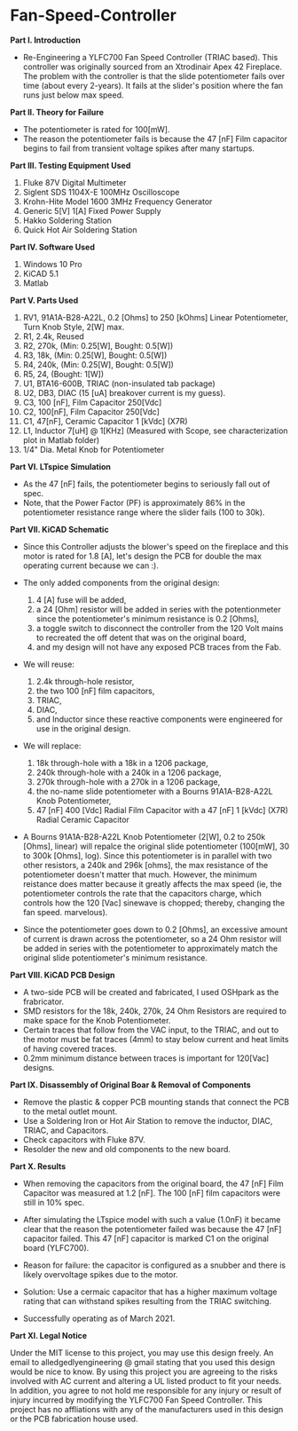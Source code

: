# Fan-Speed-Controller

**Part I. Introduction**
   * Re-Engineering a YLFC700 Fan Speed Controller (TRIAC based). This controller was originally sourced from an Xtrodinair Apex 42 Fireplace. The problem with the controller is that the slide potentiometer fails over time (about every 2-years). It fails at the slider's position where the fan runs just below max speed. 

**Part II. Theory for Failure**
   * The potentiometer is rated for 100[mW].
   * The reason the potentiometer fails is because the 47 [nF] Film capacitor begins to fail from transient voltage spikes after many startups.
   
**Part III. Testing Equipment Used**
1. Fluke 87V Digital Multimeter
2. Siglent SDS 1104X-E 100MHz Oscilloscope
3. Krohn-Hite Model 1600 3MHz Frequency Generator
4. Generic 5[V] 1[A] Fixed Power Supply
5. Hakko Soldering Station
6. Quick Hot Air Soldering Station

**Part IV. Software Used**
1. Windows 10 Pro
2. KiCAD 5.1
3. Matlab

**Part V. Parts Used**
1. RV1, 91A1A-B28-A22L, 0.2 [Ohms] to 250 [kOhms] Linear Potentiometer, Turn Knob Style, 2[W] max.
2. R1, 2.4k, Reused
3. R2, 270k, (Min: 0.25[W], Bought: 0.5[W])
4. R3, 18k,  (Min: 0.25[W], Bought: 0.5[W])
5. R4, 240k, (Min: 0.25[W], Bought: 0.5[W])
6. R5, 24, (Bought: 1[W])
7. U1, BTA16-600B, TRIAC (non-insulated tab package)
8. U2, DB3, DIAC (15 [uA] breakover current is my guess).
9. C3, 100 [nF], Film Capacitor 250[Vdc]
10. C2, 100[nF], Film Capacitor 250[Vdc]
11. C1, 47[nF], Ceramic Capacitor 1 [kVdc] (X7R)
12. L1, Inductor 7[uH] @ 1[KHz] (Measured with Scope, see characterization plot in Matlab folder)
13. 1/4" Dia. Metal Knob for Potentiometer

**Part VI. LTspice Simulation**
   * As the 47 [nF] fails, the potentiometer begins to seriously fall out of spec. 
   * Note, that the Power Factor (PF) is approximately 86% in the potentiometer resistance range where the slider fails (100 to 30k).

**Part VII. KiCAD Schematic**
   * Since this Controller adjusts the blower's speed on the fireplace and this motor is rated for 1.8 [A], let's design the PCB for double the max operating current because we can :). 
   * The only added components from the original design:
      1. 4 [A] fuse will be added, 
      2. a 24 [Ohm] resistor will be added in series with the potentionmeter since the potentiometer's minimum resistance is 0.2 [Ohms],
      3. a toggle switch to disconnect the controller from the 120 Volt mains to recreated the off detent that was on the original board, 
      4. and my design will not have any exposed PCB traces from the Fab.
      
   * We will reuse:
      1. 2.4k through-hole resistor,
      2. the two 100 [nF] film capacitors, 
      3. TRIAC, 
      4. DIAC, 
      5. and Inductor since these reactive components were engineered for use in the original design.

   * We will replace:
      1. 18k through-hole with a 18k in a 1206 package,
      2. 240k through-hole with a 240k in a 1206 package,
      3. 270k through-hole with a 270k in a 1206 package,
      4. the no-name slide potentiometer with a Bourns 91A1A-B28-A22L Knob Potentiometer,
      5. 47 [nF] 400 [Vdc] Radial Film Capacitor with a 47 [nF] 1 [kVdc] (X7R) Radial Ceramic Capacitor
     
   * A Bourns 91A1A-B28-A22L Knob Potentiometer (2[W], 0.2 to 250k [Ohms], linear) will repalce the original slide potentiometer (100[mW], 30 to 300k [Ohms], log). Since this potentiometer is in parallel with two other resistors, a 240k and 296k [ohms], the max resistance of the potentiometer doesn't matter that much. However, the minimum reistance does matter because it greatly affects the max speed (ie, the potentiometer controls the rate that the capacitors charge, which controls how the 120 [Vac] sinewave is chopped; thereby, changing the fan speed. marvelous).
   * Since the potentiometer goes down to 0.2 [Ohms], an excessive amount of current is drawn across the potentiometer, so a 24 Ohm resistor will be added in series with the potentiometer to approximately match the original slide potentiometer's minimum resistance. 
  
 **Part VIII. KiCAD PCB Design**
   * A two-side PCB will be created and fabricated, I used OSHpark as the frabricator.
   * SMD resistors for the 18k, 240k, 270k, 24 Ohm Resistors are required to make space for the Knob Potentiometer.
   * Certain traces that follow from the VAC input, to the TRIAC, and out to the motor must be fat traces (4mm) to stay below current and heat limits of having covered traces.
   * 0.2mm minimum distance between traces is important for 120[Vac] designs.

**Part IX. Disassembly of Original Boar & Removal of Components**
   * Remove the plastic & copper PCB mounting stands that connect the PCB to the metal outlet mount.
   * Use a Soldering Iron or Hot Air Station to remove the inductor, DIAC, TRIAC, and Capacitors.
   * Check capacitors with Fluke 87V.
   * Resolder the new and old components to the new board. 

**Part X. Results**
   * When removing the capacitors from the original board, the 47 [nF] Film Capacitor was measured at 1.2 [nF]. The 100 [nF] film capacitors were still in 10% spec.
   * After simulating the LTspice model with such a value (1.0nF) it became clear that the reason the potentiometer failed was because the 47 [nF] capacitor failed. This 47 [nF] capacitor is marked C1 on the original board (YLFC700).
   * Reason for failure: the capacitor is configured as a snubber and there is likely overvoltage spikes due to the motor.
   * Solution: Use a cermaic capacitor that has a higher maximum voltage rating that can withstand spikes resulting from the TRIAC switching. 
   
   * Successfully operating as of March 2021.
  
   
**Part XI. Legal Notice**
 
Under the MIT license to this project, you may use this design freely. An email to alledgedlyengineering @ gmail stating that you used this design would be nice to know. By using this project you are agreeing to the risks involved with AC current and altering a UL listed product to fit your needs. In addition, you agree to not hold me responsible for any injury or result of injury incurred by modifying the YLFC700 Fan Speed Controller. This project has no affliations with any of the manufacturers used in this design or the PCB fabrication house used.  
